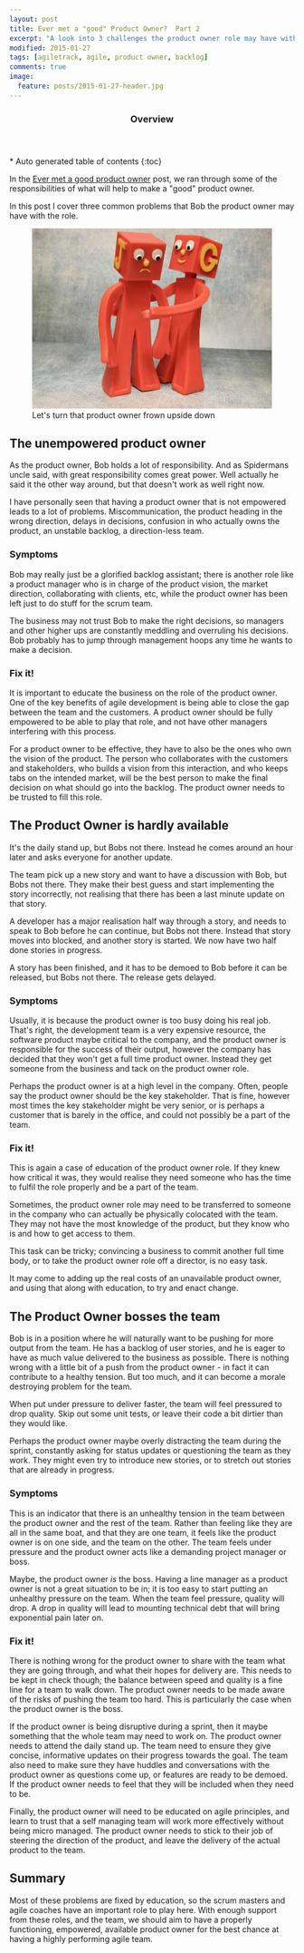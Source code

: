```yaml
---
layout: post
title: Ever met a "good" Product Owner?  Part 2
excerpt: "A look into 3 challenges the product owner role may have with the backlog, and how we can help mitigate them"
modified: 2015-01-27
tags: [agiletrack, agile, product owner, backlog]
comments: true
image:
  feature: posts/2015-01-27-header.jpg
---
```


<section id="table-of-contents" class="toc">
  <header>
    <h3>Overview</h3>
  </header>
<div id="drawer" markdown="1">
*  Auto generated table of contents
{:toc}
</div>
</section><!-- /#table-of-contents -->

In the <a href="../product-owner">Ever met a good product owner</a> post, we ran through some of the responsibilities of what will help to make a "good" product owner.

In this post I cover three common problems that Bob the product owner may have with the role.

<figure>
<img src="../images/posts/2015-01-29-help.jpg">
<figcaption>Let's turn that product owner frown upside down</figcaption>
</figure>

## The unempowered product owner

As the product owner, Bob holds a lot of responsibility.  And as Spidermans uncle said, with great responsibility comes great power.  Well actually he said it the other way around, but that doesn't work as well right now.

I have personally seen that having a product owner that is not empowered leads to a lot of problems.  Miscommunication, the product heading in the wrong direction, delays in decisions, confusion in who actually owns the product, an unstable backlog, a direction-less team.

### Symptoms

Bob may really just be a glorified backlog assistant; there is another role like a product manager who is in charge of the product vision, the market direction, collaborating with clients, etc, while the product owner has been left just to do stuff for the scrum team.

The business may not trust Bob to make the right decisions, so managers and other higher ups are constantly meddling and overruling his decisions.  Bob probably has to jump through management hoops any time he wants to make a decision.

### Fix it!

It is important to educate the business on the role of the product owner.  One of the key benefits of agile development is being able to close the gap between the team and the customers.  A product owner should be fully empowered to be able to play that role, and not have other managers interfering with this process.

For a product owner to be effective, they have to also be the ones who own the vision of the product.  The person who collaborates with the customers and stakeholders, who builds a vision from this interaction, and who keeps tabs on the intended market, will be the best person to make the final decision on what should go into the backlog.  The product owner needs to be trusted to fill this role.


## The Product Owner is hardly available

It's the daily stand up, but Bobs not there.  Instead he comes around an hour later and asks everyone for another update.

The team pick up a new story and want to have a discussion with Bob, but Bobs not there.  They make their best guess and start implementing the story incorrectly, not realising that there has been a last minute update on that story.

A developer has a major realisation half way through a story, and needs to speak to Bob before he can continue, but Bobs not there.  Instead that story moves into blocked, and another story is started.  We now have two half done stories in progress.

A story has been finished, and it has to be demoed to Bob before it can be released, but Bobs not there.  The release gets delayed.

### Symptoms

Usually, it is because the product owner is too busy doing his real job.  That's right, the development team is a very expensive resource, the software product maybe critical to the company, and the product owner is responsible for the success of their output, however the company has decided that they won't get a full time product owner.  Instead they get someone from the business and tack on the product owner role.

Perhaps the product owner is at a high level in the company.  Often, people say the product owner should be the key stakeholder.  That is fine, however most times the key stakeholder might be very senior, or is perhaps a customer that is barely in the office, and could not possibly be a part of the team.

### Fix it!

This is again a case of education of the product owner role.  If they knew how critical it was, they would realise they need someone who has the time to fulfil the role properly and be a part of the team.

Sometimes, the product owner role may need to be transferred to someone in the company who can actually be physically colocated with the team.  They may not have the most knowledge of the product, but they know who is and how to get access to them.

This task can be tricky; convincing a business to commit another full time body, or to take the product owner role off a director, is no easy task.  

It may come to adding up the real costs of an unavailable product owner, and using that along with education, to try and enact change.

## The Product Owner bosses the team

Bob is in a position where he will naturally want to be pushing for more output from the team.  He has a backlog of user stories, and he is eager to have as much value delivered to the business as possible.  There is nothing wrong with a little bit of a push from the product owner - in fact it can contribute to a healthy tension.  But too much, and it can become a morale destroying problem for the team.

When put under pressure to deliver faster, the team will feel pressured to drop quality.  Skip out some unit tests, or leave their code a bit dirtier than they would like.

Perhaps the product owner maybe overly distracting the team during the sprint, constantly asking for status updates or questioning the team as they work.  They might even try to introduce new stories, or to stretch out stories that are already in progress.

### Symptoms

This is an indicator that there is an unhealthy tension in the team between the product owner and the rest of the team.  Rather than feeling like they are all in the same boat, and that they are one team, it feels like the product owner is on one side, and the team on the other.  The team feels under pressure and the product owner acts like a demanding project manager or boss.

Maybe, the product owner *is* the boss.  Having a line manager as a product owner is not a great situation to be in; it is too easy to start putting an unhealthy pressure on the team.  When the team feel pressure, quality will drop.  A drop in quality will lead to mounting technical debt that will bring exponential pain later on.

### Fix it!

There is nothing wrong for the product owner to share with the team what they are going through, and what their hopes for delivery are.  This needs to be kept in check though; the balance between speed and quality is a fine line for a team to walk down.  The product owner needs to be made aware of the risks of pushing the team too hard.  This is particularly the case when the product owner is the boss.

If the product owner is being disruptive during a sprint, then it maybe something that the whole team may need to work on.  The product owner needs to attend the daily stand up.  The team need to ensure they give concise, informative updates on their progress towards the goal.  The team also need to make sure they have huddles and conversations with the product owner as questions come up, or features are ready to be demoed.  If the product owner needs to feel that they will be included when they need to be.

Finally, the product owner will need to be educated on agile principles, and learn to trust that a self managing team will work more effectively without being micro managed.  The product owner needs to stick to their job of steering the direction of the product, and leave the delivery of the actual product to the team.


## Summary

Most of these problems are fixed by education, so the scrum masters and agile coaches have an important role to play here.  With enough support from these roles, and the team, we should aim to have a properly functioning, empowered, available product owner for the best chance at having a highly performing agile team.
